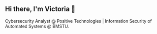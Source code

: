 ## Hi there, I'm Victoria 👋

Cybersecurity Analyst @ Positive Technologies | Information Security of Automated Systems @ BMSTU.